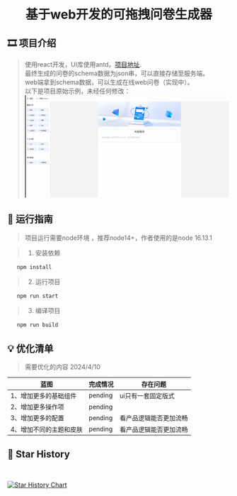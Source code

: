 # <p align="center">基于web开发的可拖拽问卷生成器</p>

[//]: # (https://github.com/ikatyang/emoji-cheat-sheet 表情仓库)



## 🎞️ 项目介绍

> 使用react开发，UI库使用antd。[项目地址](https://github.com/liumengniu/questionnaire-generator). \
> 最终生成的问卷的schema数据为json串，可以直接存储至服务端。 \
> web端拿到schema数据，可以生成在线web问卷（实现中）。 \
> 以下是项目原始示例，未经任何修改：
> ![image](./demo.gif)


## 🎨 运行指南

> 项目运行需要node环境 ，推荐node14+，作者使用的是node 16.13.1

> 1. 安装依赖

```bash
   npm install
```

> 2. 运行项目

```bash
   npm run start
```

> 3. 编译项目

```bash
   npm run build
```

## 💡 优化清单
> 需要优化的内容 2024/4/10
>
| 蓝图                       | 完成情况       | 存在问题        |
|--------------------------|------------|-------------|
| 1、增加更多的基础组件        | pending    | ui只有一套固定版式  |
| 2、增加更多操作项           | pending   |             |
| 3、增加更多的配置           | pending | 看产品逻辑能否更加流畅 |
| 4、增加不同的主题和皮肤      | pending | 看产品逻辑能否更加流畅 |

## 🌟 Star History
<br>

[![Star History Chart](https://api.star-history.com/svg?repos=liumengniu/questionnaire-generator&type=Timeline)](https://star-history.com/#liumengniu/questionnaire-generator&Timeline)



